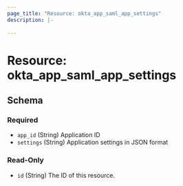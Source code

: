 ```yaml
---
page_title: "Resource: okta_app_saml_app_settings"
description: |-
  
---
```


# Resource: okta_app_saml_app_settings





<!-- schema generated by tfplugindocs -->
## Schema

### Required

- `app_id` (String) Application ID
- `settings` (String) Application settings in JSON format

### Read-Only

- `id` (String) The ID of this resource.


